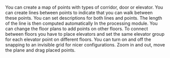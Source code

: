 You can create a map of points with types of corridor, door or elevator. You can create lines between points to indicate that you can walk between these points. You can set descriptions for both lines and points. The length of the line is then computed automatically In the processing module. You can change the floor plans to add points on other floors. To connect between floors you have to place elevators and set the same elevator group for each elevator point on different floors. You can turn on and off the snapping to an invisible grid for nicer configurations. Zoom in and out, move the plane and drag placed points.